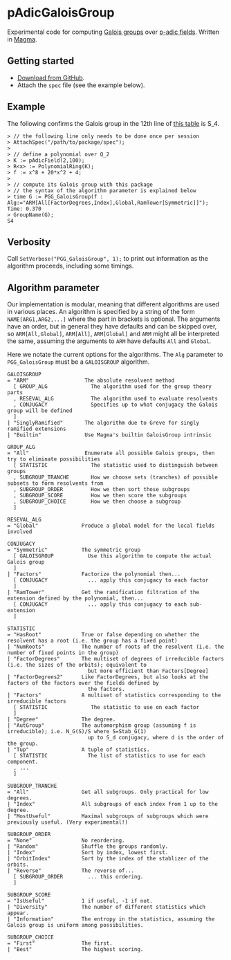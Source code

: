 # pAdicGaloisGroup

Experimental code for computing [Galois groups](https://en.wikipedia.org/wiki/Galois_group) over [p-adic fields](https://en.wikipedia.org/wiki/P-adic_number). Written in [Magma](http://magma.maths.usyd.edu.au/magma).

## Getting started
* [Download from GitHub](https://github.com/cjdoris/pAdicGaloisGroup).
* Attach the `spec` file (see the example below).

## Example

The following confirms the Galois group in the 12th line of [this table](http://hobbes.la.asu.edu/LocalFields/basic-table.cgi?prime=2&degree=8) is S_4.

```
> // the following line only needs to be done once per session
> AttachSpec("/path/to/package/spec");
>
> // define a polynomial over Q_2
> K := pAdicField(2,100);
> R<x> := PolynomialRing(K);
> f := x^8 + 20*x^2 + 4;
>
> // compute its Galois group with this package
> // the syntax of the algorithm parameter is explained below
> time G := PGG_GaloisGroup(f : Alg:="ARM[All[FactorDegrees,Index],Global,RamTower[Symmetric]]");
Time: 0.370
> GroupName(G);
S4
```

## Verbosity

Call `SetVerbose("PGG_GaloisGroup", 1);` to print out information as the algorithm proceeds, including some timings.

## Algorithm parameter

Our implementation is modular, meaning that different algorithms are used in various places. An algorithm is specified by a string of the form `NAME[ARG1,ARG2,...]` where the part in brackets is optional. The arguments have an order, but in general they have defaults and can be skipped over, so `ARM[All,Global]`, `ARM[All]`, `ARM[Global]` and `ARM` might all be interpreted the same, assuming the arguments to `ARM` have defaults `All` and `Global`.

Here we notate the current options for the algorithms. The `Alg` parameter to `PGG_GaloisGroup` must be a `GALOISGROUP` algorithm.

```
GALOISGROUP
= "ARM"                  The absolute resolvent method
  [ GROUP_ALG              The algorithm used for the group theory parts
  , RESEVAL_ALG            The algorithm used to evaluate resolvents
  , CONJUGACY              Specifies up to what conjugacy the Galois group will be defined
  ]
| "SinglyRamified"       The algorithm due to Greve for singly ramified extensions
| "Builtin"              Use Magma's builtin GaloisGroup intrinsic

GROUP_ALG
= "All"                  Enumerate all possible Galois groups, then try to eliminate possibilities
  [ STATISTIC              The statistic used to distinguish between groups
  , SUBGROUP_TRANCHE       How we choose sets (tranches) of possible subsets to form resolvents from
  , SUBGROUP_ORDER         How we then sort those subgroups
  , SUBGROUP_SCORE         How we then score the subgroups
  , SUBGROUP_CHOICE        How we then choose a subgroup
  ]

RESEVAL_ALG
= "Global"              Produce a global model for the local fields involved

CONJUGACY
= "Symmetric"           The symmetric group
  [ GALOISGROUP           Use this algorithm to compute the actual Galois group
  ]
| "Factors"             Factorize the polynomial then...
  [ CONJUGACY             ... apply this conjugacy to each factor
  ]
| "RamTower"            Get the ramification filtration of the extension defined by the polynomial, then...
  [ CONJUGACY             ... apply this conjugacy to each sub-extension
  ]

STATISTIC
= "HasRoot"             True or false depending on whether the resolvent has a root (i.e. the group has a fixed point)
| "NumRoots"            The number of roots of the resolvent (i.e. the number of fixed points in the group)
| "FactorDegrees"       The multiset of degrees of irreducible factors (i.e. the sizes of the orbits); equivalent to
                          but more efficient than Factors[Degree]
| "FactorDegrees2"      Like FactorDegrees, but also looks at the factors of the factors over the fields defined by
                          the factors.
| "Factors"             A multiset of statistics corresponding to the irreducible factors
  [ STATISTIC              The statistic to use on each factor
  ]
| "Degree"              The degree.
| "AutGroup"            The automorphism group (assuming f is irreducible); i.e. N_G(S)/S where S=Stab_G(1)
                          up to S_d conjugacy, where d is the order of the group.
| "Tup"                 A tuple of statistics.
  [ STATISTIC             The list of statistics to use for each component.
  , ...
  ]

SUBGROUP_TRANCHE
= "All"                 Get all subgroups. Only practical for low degrees.
| "Index"               All subgroups of each index from 1 up to the degree.
| "MostUseful"          Maximal subgroups of subgroups which were previously useful. (Very experimental!)

SUBGROUP_ORDER
= "None"                No reordering.
| "Random"              Shuffle the groups randomly.
| "Index"               Sort by index, lowest first.
| "OrbitIndex"          Sort by the index of the stablizer of the orbits.
| "Reverse"             The reverse of...
  [ SUBGROUP_ORDER        ... this ordering.
  ]

SUBGROUP_SCORE
= "IsUseful"            1 if useful, -1 if not.
| "Diversity"           The number of different statistics which appear.
| "Information"         The entropy in the statistics, assuming the Galois group is uniform among possibilities.

SUBGROUP_CHOICE
= "First"               The first.
| "Best"                The highest scoring.
```
